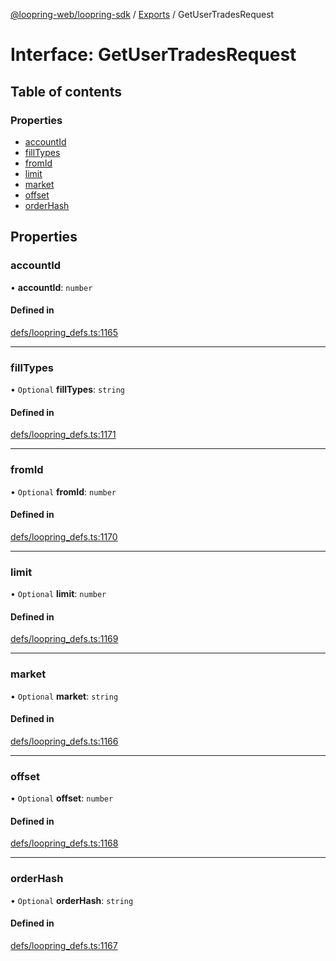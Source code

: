 [@loopring-web/loopring-sdk](../README.md) / [Exports](../modules.md) / GetUserTradesRequest

# Interface: GetUserTradesRequest

## Table of contents

### Properties

- [accountId](GetUserTradesRequest.md#accountid)
- [fillTypes](GetUserTradesRequest.md#filltypes)
- [fromId](GetUserTradesRequest.md#fromid)
- [limit](GetUserTradesRequest.md#limit)
- [market](GetUserTradesRequest.md#market)
- [offset](GetUserTradesRequest.md#offset)
- [orderHash](GetUserTradesRequest.md#orderhash)

## Properties

### accountId

• **accountId**: `number`

#### Defined in

[defs/loopring_defs.ts:1165](https://github.com/Loopring/loopring_sdk/blob/cd42b57/src/defs/loopring_defs.ts#L1165)

___

### fillTypes

• `Optional` **fillTypes**: `string`

#### Defined in

[defs/loopring_defs.ts:1171](https://github.com/Loopring/loopring_sdk/blob/cd42b57/src/defs/loopring_defs.ts#L1171)

___

### fromId

• `Optional` **fromId**: `number`

#### Defined in

[defs/loopring_defs.ts:1170](https://github.com/Loopring/loopring_sdk/blob/cd42b57/src/defs/loopring_defs.ts#L1170)

___

### limit

• `Optional` **limit**: `number`

#### Defined in

[defs/loopring_defs.ts:1169](https://github.com/Loopring/loopring_sdk/blob/cd42b57/src/defs/loopring_defs.ts#L1169)

___

### market

• `Optional` **market**: `string`

#### Defined in

[defs/loopring_defs.ts:1166](https://github.com/Loopring/loopring_sdk/blob/cd42b57/src/defs/loopring_defs.ts#L1166)

___

### offset

• `Optional` **offset**: `number`

#### Defined in

[defs/loopring_defs.ts:1168](https://github.com/Loopring/loopring_sdk/blob/cd42b57/src/defs/loopring_defs.ts#L1168)

___

### orderHash

• `Optional` **orderHash**: `string`

#### Defined in

[defs/loopring_defs.ts:1167](https://github.com/Loopring/loopring_sdk/blob/cd42b57/src/defs/loopring_defs.ts#L1167)

